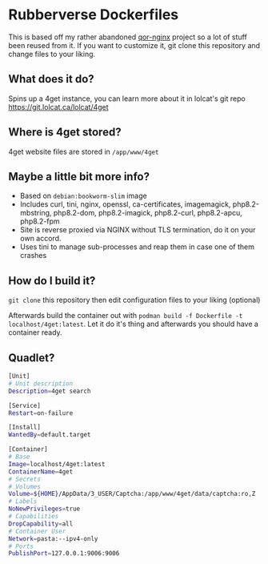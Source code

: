 # Rubberverse Dockerfiles

This is based off my rather abandoned [qor-nginx]() project so a lot of stuff been reused from it. If you want to customize it, git clone this repository and change files to your liking.

## What does it do?

Spins up a 4get instance, you can learn more about it in lolcat's git repo https://git.lolcat.ca/lolcat/4get

## Where is 4get stored?

4get website files are stored in `/app/www/4get`

## Maybe a little bit more info?

- Based on `debian:bookworm-slim` image
- Includes curl, tini, nginx, openssl, ca-certificates, imagemagick, php8.2-mbstring, php8.2-dom, php8.2-imagick, php8.2-curl, php8.2-apcu, php8.2-fpm
- Site is reverse proxied via NGINX without TLS termination, do it on your own accord.
- Uses tini to manage sub-processes and reap them in case one of them crashes

## How do I build it?

`git clone` this repository then edit configuration files to your liking (optional)

Afterwards build the container out with `podman build -f Dockerfile -t localhost/4get:latest`. Let it do it's thing and afterwards you should have a container ready.

## Quadlet?

```bash
[Unit]
# Unit description
Description=4get search

[Service]
Restart=on-failure

[Install]
WantedBy=default.target

[Container]
# Base
Image=localhost/4get:latest
ContainerName=4get
# Secrets
# Volumes
Volume=${HOME}/AppData/3_USER/Captcha:/app/www/4get/data/captcha:ro,Z
# Labels
NoNewPrivileges=true
# Capabilities
DropCapability=all
# Container User
Network=pasta:--ipv4-only
# Ports
PublishPort=127.0.0.1:9006:9006
```
